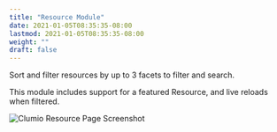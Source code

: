 ```yaml
---
title: "Resource Module"
date: 2021-01-05T08:35:35-08:00
lastmod: 2021-01-05T08:35:35-08:00
weight: ""
draft: false
---
```


Sort and filter resources by up to 3 facets to filter and search.

This module includes support for a featured Resource, and live reloads when filtered.

![Clumio Resource Page Screenshot](/sales-tools/available-modules/clumio-resource-example.png)
